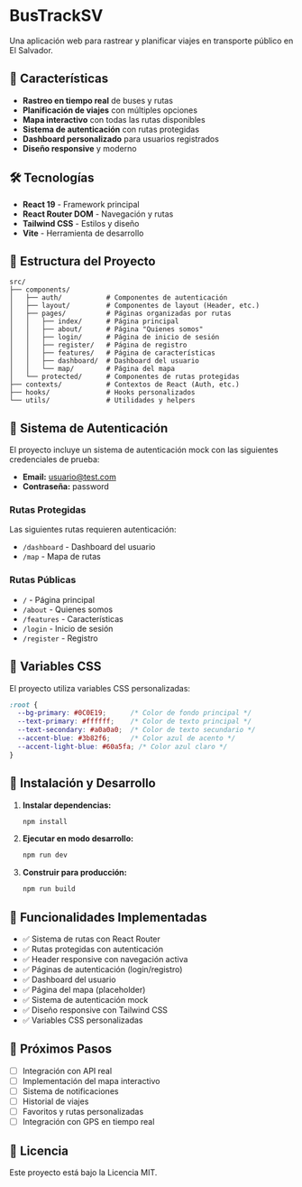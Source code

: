 # BusTrackSV

Una aplicación web para rastrear y planificar viajes en transporte público en El Salvador.

## 🚀 Características

- **Rastreo en tiempo real** de buses y rutas
- **Planificación de viajes** con múltiples opciones
- **Mapa interactivo** con todas las rutas disponibles
- **Sistema de autenticación** con rutas protegidas
- **Dashboard personalizado** para usuarios registrados
- **Diseño responsive** y moderno

## 🛠️ Tecnologías

- **React 19** - Framework principal
- **React Router DOM** - Navegación y rutas
- **Tailwind CSS** - Estilos y diseño
- **Vite** - Herramienta de desarrollo

## 📁 Estructura del Proyecto

```
src/
├── components/
│   ├── auth/           # Componentes de autenticación
│   ├── layout/         # Componentes de layout (Header, etc.)
│   ├── pages/          # Páginas organizadas por rutas
│   │   ├── index/      # Página principal
│   │   ├── about/      # Página "Quienes somos"
│   │   ├── login/      # Página de inicio de sesión
│   │   ├── register/   # Página de registro
│   │   ├── features/   # Página de características
│   │   ├── dashboard/  # Dashboard del usuario
│   │   └── map/        # Página del mapa
│   └── protected/      # Componentes de rutas protegidas
├── contexts/           # Contextos de React (Auth, etc.)
├── hooks/              # Hooks personalizados
└── utils/              # Utilidades y helpers
```

## 🔐 Sistema de Autenticación

El proyecto incluye un sistema de autenticación mock con las siguientes credenciales de prueba:

- **Email:** usuario@test.com
- **Contraseña:** password

### Rutas Protegidas

Las siguientes rutas requieren autenticación:
- `/dashboard` - Dashboard del usuario
- `/map` - Mapa de rutas

### Rutas Públicas

- `/` - Página principal
- `/about` - Quienes somos
- `/features` - Características
- `/login` - Inicio de sesión
- `/register` - Registro

## 🎨 Variables CSS

El proyecto utiliza variables CSS personalizadas:

```css
:root {
  --bg-primary: #0C0E19;      /* Color de fondo principal */
  --text-primary: #ffffff;    /* Color de texto principal */
  --text-secondary: #a0a0a0;  /* Color de texto secundario */
  --accent-blue: #3b82f6;     /* Color azul de acento */
  --accent-light-blue: #60a5fa; /* Color azul claro */
}
```

## 🚀 Instalación y Desarrollo

1. **Instalar dependencias:**
   ```bash
   npm install
   ```

2. **Ejecutar en modo desarrollo:**
   ```bash
   npm run dev
   ```

3. **Construir para producción:**
   ```bash
   npm run build
   ```

## 📱 Funcionalidades Implementadas

- ✅ Sistema de rutas con React Router
- ✅ Rutas protegidas con autenticación
- ✅ Header responsive con navegación activa
- ✅ Páginas de autenticación (login/registro)
- ✅ Dashboard del usuario
- ✅ Página del mapa (placeholder)
- ✅ Sistema de autenticación mock
- ✅ Diseño responsive con Tailwind CSS
- ✅ Variables CSS personalizadas

## 🔄 Próximos Pasos

- [ ] Integración con API real
- [ ] Implementación del mapa interactivo
- [ ] Sistema de notificaciones
- [ ] Historial de viajes
- [ ] Favoritos y rutas personalizadas
- [ ] Integración con GPS en tiempo real

## 📄 Licencia

Este proyecto está bajo la Licencia MIT.